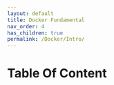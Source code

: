 ```yaml
---
layout: default
title: Docker Fundamental 
nav_order: 4
has_children: true
permalink: /Docker/Intro/
---
```


# Table Of Content 
